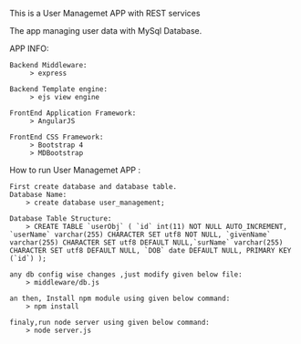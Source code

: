 This is a User Managemet APP with REST services

The app managing user data with  MySql Database.

APP INFO:

	Backend Middleware:
	     > express

	Backend Template engine:
	     > ejs view engine

	FrontEnd Application Framework:
	     > AngularJS

	FrontEnd CSS Framework:
	     > Bootstrap 4
	     > MDBootstrap

How to run User Managemet APP :

	First create database and database table.
	Database Name:
		> create database user_management;

	Database Table Structure:
		> CREATE TABLE `userObj` ( `id` int(11) NOT NULL AUTO_INCREMENT, `userName` varchar(255) CHARACTER SET utf8 NOT NULL, `givenName` varchar(255) CHARACTER SET utf8 DEFAULT NULL,`surName` varchar(255) CHARACTER SET utf8 DEFAULT NULL, `DOB` date DEFAULT NULL, PRIMARY KEY (`id`) );

	any db config wise changes ,just modify given below file:
		> middleware/db.js

	an then, Install npm module using given below command:
		> npm install

	finaly,run node server using given below command:
		> node server.js

